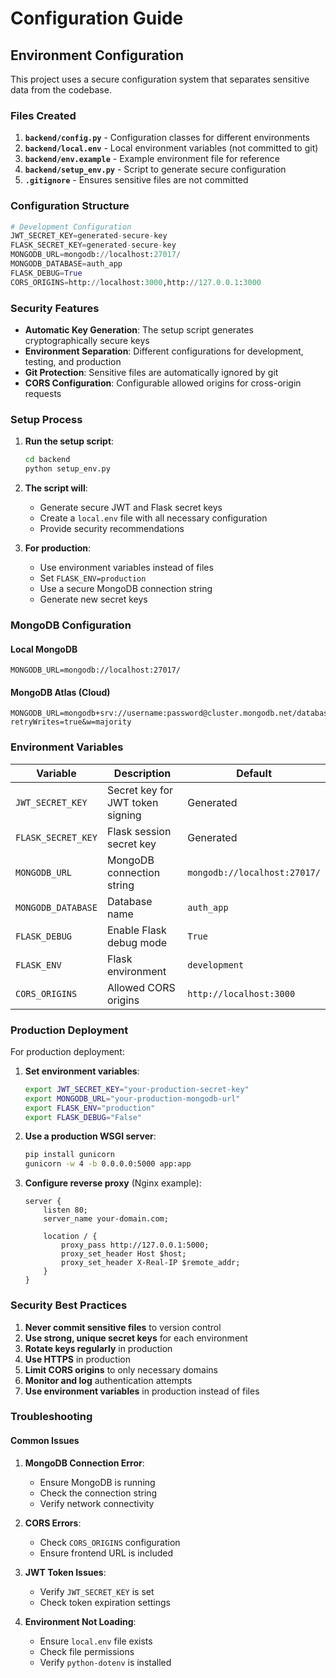 # Configuration Guide

## Environment Configuration

This project uses a secure configuration system that separates sensitive data from the codebase.

### Files Created

1. **`backend/config.py`** - Configuration classes for different environments
2. **`backend/local.env`** - Local environment variables (not committed to git)
3. **`backend/env.example`** - Example environment file for reference
4. **`backend/setup_env.py`** - Script to generate secure configuration
5. **`.gitignore`** - Ensures sensitive files are not committed

### Configuration Structure

```python
# Development Configuration
JWT_SECRET_KEY=generated-secure-key
FLASK_SECRET_KEY=generated-secure-key
MONGODB_URL=mongodb://localhost:27017/
MONGODB_DATABASE=auth_app
FLASK_DEBUG=True
CORS_ORIGINS=http://localhost:3000,http://127.0.0.1:3000
```

### Security Features

- **Automatic Key Generation**: The setup script generates cryptographically secure keys
- **Environment Separation**: Different configurations for development, testing, and production
- **Git Protection**: Sensitive files are automatically ignored by git
- **CORS Configuration**: Configurable allowed origins for cross-origin requests

### Setup Process

1. **Run the setup script**:
   ```bash
   cd backend
   python setup_env.py
   ```

2. **The script will**:
   - Generate secure JWT and Flask secret keys
   - Create a `local.env` file with all necessary configuration
   - Provide security recommendations

3. **For production**:
   - Use environment variables instead of files
   - Set `FLASK_ENV=production`
   - Use a secure MongoDB connection string
   - Generate new secret keys

### MongoDB Configuration

#### Local MongoDB
```env
MONGODB_URL=mongodb://localhost:27017/
```

#### MongoDB Atlas (Cloud)
```env
MONGODB_URL=mongodb+srv://username:password@cluster.mongodb.net/database_name?retryWrites=true&w=majority
```

### Environment Variables

| Variable | Description | Default |
|----------|-------------|---------|
| `JWT_SECRET_KEY` | Secret key for JWT token signing | Generated |
| `FLASK_SECRET_KEY` | Flask session secret key | Generated |
| `MONGODB_URL` | MongoDB connection string | `mongodb://localhost:27017/` |
| `MONGODB_DATABASE` | Database name | `auth_app` |
| `FLASK_DEBUG` | Enable Flask debug mode | `True` |
| `FLASK_ENV` | Flask environment | `development` |
| `CORS_ORIGINS` | Allowed CORS origins | `http://localhost:3000` |

### Production Deployment

For production deployment:

1. **Set environment variables**:
   ```bash
   export JWT_SECRET_KEY="your-production-secret-key"
   export MONGODB_URL="your-production-mongodb-url"
   export FLASK_ENV="production"
   export FLASK_DEBUG="False"
   ```

2. **Use a production WSGI server**:
   ```bash
   pip install gunicorn
   gunicorn -w 4 -b 0.0.0.0:5000 app:app
   ```

3. **Configure reverse proxy** (Nginx example):
   ```nginx
   server {
       listen 80;
       server_name your-domain.com;
       
       location / {
           proxy_pass http://127.0.0.1:5000;
           proxy_set_header Host $host;
           proxy_set_header X-Real-IP $remote_addr;
       }
   }
   ```

### Security Best Practices

1. **Never commit sensitive files** to version control
2. **Use strong, unique secret keys** for each environment
3. **Rotate keys regularly** in production
4. **Use HTTPS** in production
5. **Limit CORS origins** to only necessary domains
6. **Monitor and log** authentication attempts
7. **Use environment variables** in production instead of files

### Troubleshooting

#### Common Issues

1. **MongoDB Connection Error**:
   - Ensure MongoDB is running
   - Check the connection string
   - Verify network connectivity

2. **CORS Errors**:
   - Check `CORS_ORIGINS` configuration
   - Ensure frontend URL is included

3. **JWT Token Issues**:
   - Verify `JWT_SECRET_KEY` is set
   - Check token expiration settings

4. **Environment Not Loading**:
   - Ensure `local.env` file exists
   - Check file permissions
   - Verify `python-dotenv` is installed
